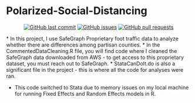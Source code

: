 # Polarized-Social-Distancing

<p align="center">
    <a href="https://github.com/DamonCharlesRoberts/Polarized-Social-Distancing/commits/master">
    <img src="https://img.shields.io/github/last-commit/DamonCharlesRoberts/Polarized-Social-Distancing.svg?style=flat-square&logo=github&logoColor=white"
         alt="GitHub last commit"></a>
    <a href="https://github.com/DamonCharlesRoberts/Polarized-Social-Distancing/issues">
    <img src="https://img.shields.io/github/issues-raw/DamonCharlesRoberts/Polarized-Social-Distancing.svg?style=flat-square&logo=github&logoColor=white"
         alt="GitHub issues"></a>
    <a href="https://github.com/DamonCharlesRoberts/ANES-2020-Cleaning/pulls">
    <img src="https://img.shields.io/github/issues-pr-raw/DamonCharlesRoberts/Polarized-Social-Distancing.svg?style=flat-square&logo=github&logoColor=white"
         alt="GitHub pull requests"></a>
</p>
* In this project, I use SafeGraph Proprietary foot traffic data to analyze whether there are differences among partisan counties. 
* In the CommentedDataCleaning.R file, you will find code where I cleaned the SafeGraph data downloaded from AWS - to get access to this proprietary dataset, you must reach out to SafeGraph. 
* StataCanDoIt.do is also a significant file in the project - this is where all the code for analyses were ran. 

* This code switched to Stata due to memory issues on my local machine for running Fixed Effects and Random Effects models in R. 

